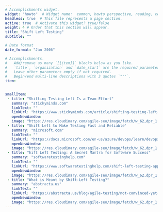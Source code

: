 ```yaml
---
# Accomplishments widget.
widget: "howto"  # Widget name:  common, howto perspective, reading, cd-with-jenkins-and-docker  etc
headless: true  # This file represents a page section.
active: true  # Activate this widget? true/false
weight: 4 # Order that this section will appear.
title: "Shift Left Testing"
subtitle: ""

# Date format
date_format: "Jan 2006"

# Accomplishments.
#   Add/remove as many `[[item]]` blocks below as you like.
#   `title`, `organization` and `date_start` are the required parameters.
#   Leave other parameters empty if not required.
#   Begin/end multi-line descriptions with 3 quotes `"""`.
item:
 

smallItem: 
 - title: "Shifting Testing Left Is a Team Effort"
   summary: "stickyminds.com"
   linkText: ""
   linkUrl: "https://www.stickyminds.com/article/shifting-testing-left-team-effort"
   openNewWindow: 
   image: "https://res.cloudinary.com/agile-seo/image/fetch/w_62,dpr_1.0,d_blank_am8gzx.png/https%3A%2F%2Flogo.clearbit.com%2Fstickyminds.com%3Fsize%3D250" 
 - title: "Shift Left to Make Testing Fast and Reliable"
   summary: "microsoft.com"
   linkText: ""
   linkUrl: "https://docs.microsoft.com/en-us/azure/devops/learn/devops-at-microsoft/shift-left-make-testing-fast-reliable"
   openNewWindow: 
   image: "https://res.cloudinary.com/agile-seo/image/fetch/w_62,dpr_1.0,d_blank_am8gzx.png/https%3A%2F%2Flogo.clearbit.com%2Fmicrosoft.com%3Fsize%3D250" 
 - title: "hift Left Testing: A Secret Mantra for Software Success"
   summary: "softwaretestinghelp.com"
   linkText: ""
   linkUrl: "https://www.softwaretestinghelp.com/shift-left-testing-approach/"
   openNewWindow: 
   image: "https://res.cloudinary.com/agile-seo/image/fetch/w_62,dpr_1.0,d_blank_am8gzx.png/https%3A%2F%2Flogo.clearbit.com%2Fsoftwaretestinghelp.com%3Fsize%3D250" 
 - title: "What is Meant by Shift-Left Testing?"
   summary: "abstracta.us"
   linkText: ""
   linkUrl: "https://abstracta.us/blog/agile-testing/not-convinced-yet-shift-left-testing/"
   openNewWindow: 
   image: "https://res.cloudinary.com/agile-seo/image/fetch/w_62,dpr_1.0,d_blank_am8gzx.png/https%3A%2F%2Flogo.clearbit.com%2Fabstracta.us%3Fsize%3D250" 
---
```

